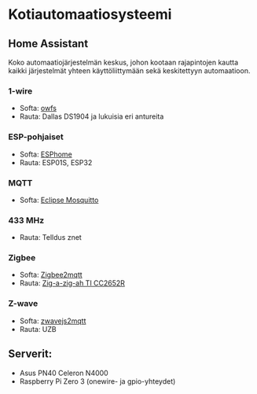# Kotiautomaatiosysteemi

## Home Assistant

Koko automaatiojärjestelmän keskus, johon kootaan rajapintojen kautta
kaikki järjestelmät yhteen käyttöliittymään sekä keskitettyyn automaatioon.

### 1-wire
* Softa: [owfs](https://owfs.org/)
* Rauta: Dallas DS1904 ja lukuisia eri antureita

### ESP-pohjaiset
* Softa: [ESPhome](https://esphome.io/)
* Rauta: ESP01S, ESP32

### MQTT
* Softa: [Eclipse Mosquitto](https://mosquitto.org/)

### 433 MHz
* Rauta: Telldus znet

### Zigbee
* Softa: [Zigbee2mqtt](https://www.zigbee2mqtt.io/)
* Rauta: [Zig-a-zig-ah TI CC2652R](https://electrolama.com/projects/zig-a-zig-ah/)

### Z-wave
* Softa: [zwavejs2mqtt](https://zwave-js.github.io/)
* Rauta: UZB


## Serverit:
- Asus PN40 Celeron N4000
- Raspberry Pi Zero 3 (onewire- ja gpio-yhteydet)
